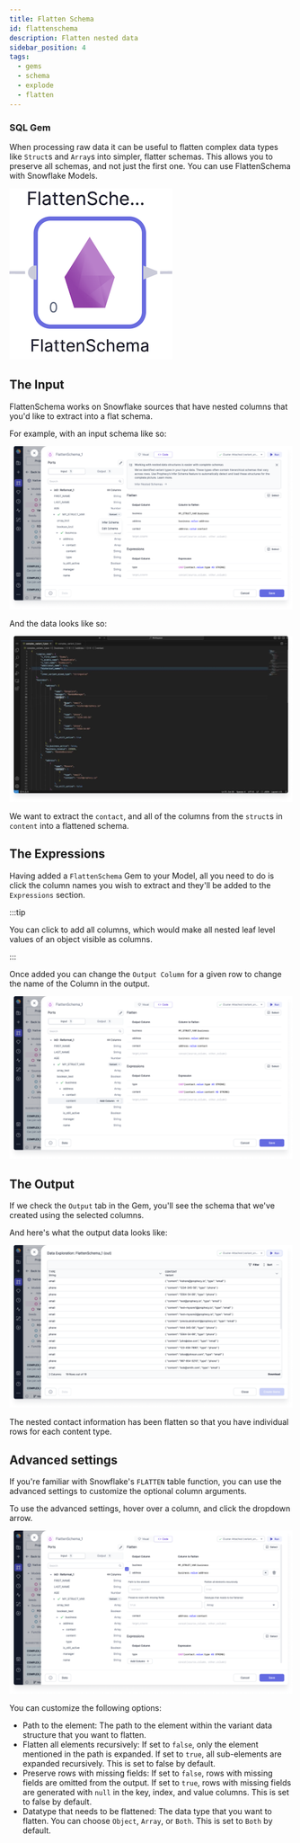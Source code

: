 ```yaml
---
title: Flatten Schema
id: flattenschema
description: Flatten nested data
sidebar_position: 4
tags:
  - gems
  - schema
  - explode
  - flatten
---
```


<h3><span class="badge">SQL Gem</span></h3>

When processing raw data it can be useful to flatten complex data types like `Struct`s and `Array`s into simpler, flatter schemas. This allows you to preserve all schemas, and not just the first one. You can use FlattenSchema with Snowflake Models.

![The FlattenSchema gem](./img/flatten_gem.png)

## The Input

FlattenSchema works on Snowflake sources that have nested columns that you'd like to extract into a flat schema.

For example, with an input schema like so:

![Input schema](./img/flatten_input.png)

And the data looks like so:

![Input data](./img/flatten_input_interim.png)

We want to extract the `contact`, and all of the columns from the `struct`s in `content` into a flattened schema.

## The Expressions

Having added a `FlattenSchema` Gem to your Model, all you need to do is click the column names you wish to extract and they'll be added to the `Expressions` section.

:::tip

You can click to add all columns, which would make all nested leaf level values of an object visible as columns.

:::

Once added you can change the `Output Column` for a given row to change the name of the Column in the output.

![Adding expressions](./img/flatten_add_exp.png)

## The Output

If we check the `Output` tab in the Gem, you'll see the schema that we've created using the selected columns.

And here's what the output data looks like:

![Output interim](./img/flatten_output_interim.png)

The nested contact information has been flatten so that you have individual rows for each content type.

## Advanced settings

If you're familiar with Snowflake's `FLATTEN` table function, you can use the advanced settings to customize the optional column arguments.

To use the advanced settings, hover over a column, and click the dropdown arrow.

![Advanced settings](./img/flatten_advanced_settings.png)

You can customize the following options:

- Path to the element: The path to the element within the variant data structure that you want to flatten.
- Flatten all elements recursively: If set to `false`, only the element mentioned in the path is expanded. If set to `true`, all sub-elements are expanded recursively. This is set to false by default.
- Preserve rows with missing fields: If set to `false`, rows with missing fields are omitted from the output. If set to `true`, rows with missing fields are generated with `null` in the key, index, and value columns. This is set to false by default.
- Datatype that needs to be flattened: The data type that you want to flatten. You can choose `Object`, `Array`, or `Both`. This is set to `Both` by default.
